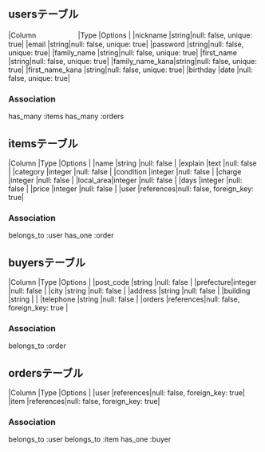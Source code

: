 ## usersテーブル

|Column　　　　　　|Type  |Options                  |
|nickname        |string|null: false, unique: true|
|email           |string|null: false, unique: true|
|password        |string|null: false, unique: true|
|family_name     |string|null: false, unique: true|
|first_name      |string|null: false, unique: true|
|family_name_kana|string|null: false, unique: true|
|first_name_kana |string|null: false, unique: true|
|birthday        |date  |null: false, unique: true|

### Association

has_many :items
has_many :orders


## itemsテーブル

|Column    |Type     |Options                        |
|name      |string    |null: false                   |
|explain   |text      |null: false                   |
|category  |integer   |null: false                   |
|condition |integer   |null: false                   |
|charge    |integer   |null: false                   |
|local_area|integer   |null: false                   |
|days      |integer   |null: false                   |
|price     |integer   |null: false                   |
|user      |references|null: false, foreign_key: true|

### Association
belongs_to :user
has_one :order

## buyersテーブル

|Column    |Type      |Options                           |
|post_code |string    |null: false                       |
|prefecture|integer   |null: false                       |
|city      |string    |null: false                       |
|address   |string    |null: false                       | 
|building  |string    |                                  |
|telephone |string    |null: false                       |
|orders    |references|null: false, foreign_key: true    |

### Association
belongs_to :order

## ordersテーブル

|Column |Type      |Options                       |
|user   |references|null: false, foreign_key: true|
|item   |references|null: false, foreign_key: true|

### Association
belongs_to :user
belongs_to :item
has_one :buyer

